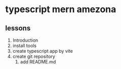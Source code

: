 # typescript mern amezona
## lessons
1. Introduction
2. install tools
3. create typescript app by vite
4. create git repository
    1. add README.md